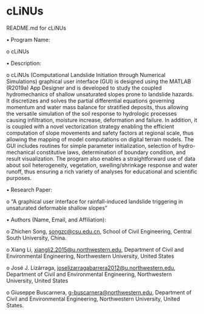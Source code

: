 # cLiNUs
README.md for cLiNUs

•	Program Name:

o	cLiNUs

•	Description:

o	cLiNUs (Computational Landslide Initiation through Numerical Simulations) graphical user interface (GUI) is designed using the MATLAB (R2019a) App Designer and is developed to study the coupled hydromechanics of shallow unsaturated slopes prone to landslide hazards. It discretizes and solves the partial differential equations governing momentum and water mass balance for stratified deposits, thus allowing the versatile simulation of the soil response to hydrologic processes causing infiltration, moisture increase, deformation and failure. In addition, it is coupled with a novel vectorization strategy enabling the efficient computation of slope movements and safety factors at regional scale, thus allowing the mapping of model computations on digital terrain models. The GUI includes routines for simple parameter initialization, selection of hydro-mechanical constitutive laws, determination of boundary condition, and result visualization. The program also enables a straightforward use of data about soil heterogeneity, vegetation, swelling/shrinkage response and water runoff, thus ensuring a rich variety of analyses for educational and scientific purposes.

•	Research Paper:

o	“A graphical user interface for rainfall-induced landslide triggering in unsaturated deformable shallow slopes”

•	Authors (Name, Email, and Affiliation): 

o	Zhichen Song, songzc@csu.edu.cn, School of Civil Engineering, Central South University, China.

o	Xiang Li, xiangli2.2015@u.northwestern.edu, Department of Civil and Environmental Engineering, Northwestern University, United States


o	José J. Lizárraga, joselizarragabarrera2012@u.northwestern.edu, Department of Civil and Environmental Engineering, Northwestern University, United States

o	Giuseppe Buscarnera, g-buscarnera@northwestern.edu, Department of Civil and Environmental Engineering, Northwestern University, United States.


